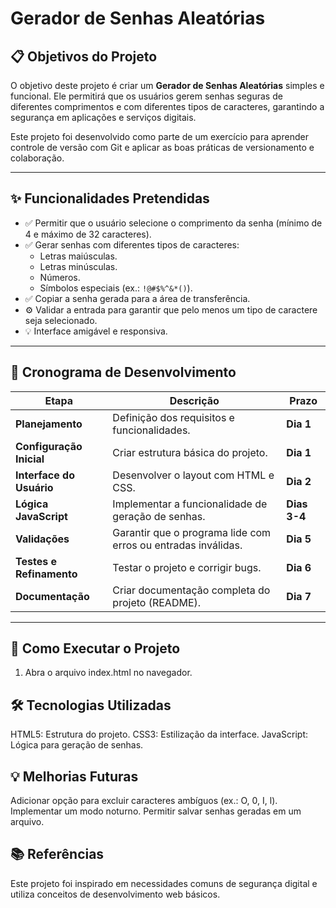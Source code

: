 # Gerador de Senhas Aleatórias


## 📋 Objetivos do Projeto
O objetivo deste projeto é criar um **Gerador de Senhas Aleatórias** simples e funcional. Ele permitirá que os usuários gerem senhas seguras de diferentes comprimentos e com diferentes tipos de caracteres, garantindo a segurança em aplicações e serviços digitais.


Este projeto foi desenvolvido como parte de um exercício para aprender controle de versão com Git e aplicar as boas práticas de versionamento e colaboração.


---


## ✨ Funcionalidades Pretendidas
- ✅ Permitir que o usuário selecione o comprimento da senha (mínimo de 4 e máximo de 32 caracteres).
- ✅ Gerar senhas com diferentes tipos de caracteres:
  - Letras maiúsculas.
  - Letras minúsculas.
  - Números.
  - Símbolos especiais (ex.: `!@#$%^&*()`).
- ✅ Copiar a senha gerada para a área de transferência.
- ⚙️ Validar a entrada para garantir que pelo menos um tipo de caractere seja selecionado.
- 💡 Interface amigável e responsiva.


---


## 📅 Cronograma de Desenvolvimento
| Etapa                   | Descrição                                        | Prazo         |
|-------------------------|--------------------------------------------------|---------------|
| **Planejamento**        | Definição dos requisitos e funcionalidades.      | **Dia 1**     |
| **Configuração Inicial**| Criar estrutura básica do projeto.               | **Dia 1**     |
| **Interface do Usuário**| Desenvolver o layout com HTML e CSS.             | **Dia 2**     |
| **Lógica JavaScript**   | Implementar a funcionalidade de geração de senhas.| **Dias 3-4**  |
| **Validações**          | Garantir que o programa lide com erros ou entradas inválidas. | **Dia 5** |
| **Testes e Refinamento**| Testar o projeto e corrigir bugs.                | **Dia 6**     |
| **Documentação**        | Criar documentação completa do projeto (README). | **Dia 7**     |


---


## 🚀 Como Executar o Projeto
1. Abra o arquivo index.html no navegador.


## 🛠️ Tecnologias Utilizadas
HTML5: Estrutura do projeto.
CSS3: Estilização da interface.
JavaScript: Lógica para geração de senhas.


## 💡 Melhorias Futuras
Adicionar opção para excluir caracteres ambíguos (ex.: O, 0, I, l).
Implementar um modo noturno.
Permitir salvar senhas geradas em um arquivo.


## 📚 Referências
Este projeto foi inspirado em necessidades comuns de segurança digital e utiliza conceitos de desenvolvimento web básicos.
